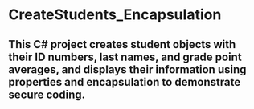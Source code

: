 # CreateStudents_Encapsulation
## This C# project creates student objects with their ID numbers, last names, and grade point averages, and displays their information using properties and encapsulation to demonstrate secure coding.
